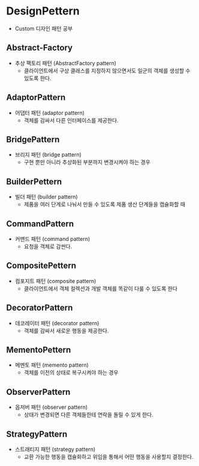 # DesignPettern
- Custom 디자인 패턴 공부

Abstract-Factory
----------------------------------
- 추상 팩토리 패턴 (AbstractFactory pattern)
    * 클라이언트에서 구상 클래스를 지정하지 않으면서도 일군의 객체를 생성할 수 있도록 한다.

AdaptorPattern
----------------------------------
- 어댑터 패턴 (adaptor pattern)
    * 객체를 감싸서 다른 인터페이스를 제공한다.

BridgePattern
----------------------------------
- 브리지 패턴 (bridge pattern)
    * 구현 뿐만 아니라 추상화된 부분까지 변경시켜야 하는 경우

BuilderPettern
----------------------------------
- 빌더 패턴 (builder pattern)
    * 제품을 여러 단계로 나눠서 만들 수 있도록 제품 생산 단계들을 캡슐화할 때

CommandPattern
----------------------------------
- 커맨드 패턴 (command pattern)
    * 요청을 객체로 감싼다.

CompositePettern
----------------------------------
- 컴포지트 패턴 (composite pattern)
    * 클라이언트에서 객체 컬렉션과 개발 객체를 똑같이 다룰 수 있도록 한다

DecoratorPattern
----------------------------------
- 데코레이터 패턴 (decorator pattern)
    * 객체를 감싸서 새로운 행동을 제공한다.

MementoPettern
----------------------------------
- 메멘토 패턴 (memento pattern)
    * 객체를 이전의 상태로 복구시켜야 하는 경우

ObserverPattern
----------------------------------
- 옵저버 패턴 (observer pattern)
    * 상태가 변경되면 다른 객체들한테 연락을 돌릴 수 있게 한다.

StrategyPattern
----------------------------------
- 스트래티지 패턴 (strategy pattern)
    * 교환 가능한 행동을 캡슐화하고 위임을 통해서 어떤 행동을 사용할지 결정한다.

